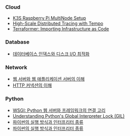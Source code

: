 <!-- START DOCS LIST -->
### Cloud

- [K3S Raspberry Pi MultiNode Setup](docs/Cloud/multinode_k3s_rasp.md)
- [High-Scale Distributed Tracing with Tempo](docs/Cloud/tempo.md)
- [Terraformer: Importing Infrastructure as Code](docs/Cloud/terraformer.md)

### Database

- [데이터베이스 인덱스와 디스크 I/O 최적화](docs/Database/database_index.md)

### Network

- [웹 서버와 웹 애플리케이션 서버의 이해](docs/Network/WebServer.md)
- [HTTP 커넥션의 이해](docs/Network/persistent_connection.md)

### Python

- [WSGI: Python 웹 서버와 프레임워크의 연결 고리](docs/Python/WSGI.md)
- [Understanding Python's Global Interpreter Lock (GIL)](docs/Python/python_GIL.md)
- [파이썬의 실행 방식과 인터프리터 종류](docs/Python/python_interpreter.md)
- [파이썬의 실행 방식과 인터프리터 종류](docs/Python/python_interpreter_1.md)

<!-- END DOCS LIST -->

